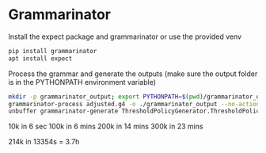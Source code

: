 # Grammarinator
Install the expect package and grammarinator or use the provided venv
```bash
pip install grammarinator
apt install expect
```
Process the grammar and generate the outputs (make sure the output folder is in the PYTHONPATH environment variable)
```bash
mkdir -p grammarinator_output; export PYTHONPATH=$(pwd)/grammarinator_output
grammarinator-process adjusted.g4 -o ./grammarinator_output --no-action
unbuffer grammarinator-generate ThresholdPolicyGenerator.ThresholdPolicyGenerator -n 10000 --stdout -d 10 > output.txt
```
10k in 6 sec
100k in 6 mins
200k in 14 mins
300k in 23 mins

214k in 13354s = 3.7h